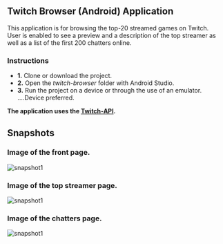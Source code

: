 ## Twitch Browser (Android) Application

This application is for browsing the top-20 streamed games on Twitch. 
<br> User is enabled to see a preview and a description of the top streamer as well as a list of the first 200 chatters online.
<br>
### Instructions
 - **1.**   Clone or download the project.
 - **2.**   Open the *twitch-browser* folder with Android Studio.
 - **3.**   Run the project on a device or through the use of an emulator.
 <br>   ....Device preferred.
 
**The application uses the [Twitch-API](https://dev.twitch.tv/docs/v5).**

## Snapshots
### Image of the front page.<br>
![snapshot1](https://raw.githubusercontent.com/wizardmil/twitch-browser/master/snapshots/main.png) 
<br>
### Image of the top streamer page.<br>
![snapshot1](https://raw.githubusercontent.com/wizardmil/twitch-browser/master/snapshots/top_stream.png) 
<br>
### Image of the chatters page.<br>
![snapshot1](https://raw.githubusercontent.com/wizardmil/twitch-browser/master/snapshots/chatters.png) 
